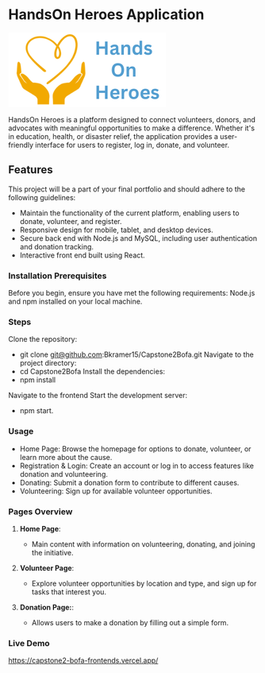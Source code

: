 # HandsOn Heroes Application

![Logo](./Frontend/Images/hohlogooGit.png)

HandsOn Heroes is a platform designed to connect volunteers, donors, and advocates with meaningful opportunities to make a difference. Whether it's in education, health, or disaster relief, the application provides a user-friendly interface for users to register, log in, donate, and volunteer.

## Features

This project will be a part of your final portfolio and should adhere to the following guidelines:

- Maintain the functionality of the current platform, enabling users to donate, volunteer, and register.
- Responsive design for mobile, tablet, and desktop devices.
- Secure back end with Node.js and MySQL, including user authentication and donation tracking.
- Interactive front end built using React.

### Installation Prerequisites

Before you begin, ensure you have met the following requirements: Node.js and npm installed on your local machine.

### Steps

Clone the repository:

- git clone git@github.com:Bkramer15/Capstone2Bofa.git
  Navigate to the project directory:
- cd Capstone2Bofa
  Install the dependencies:
- npm install

Navigate to the frontend
Start the development server:

- npm start.

### Usage

- Home Page: Browse the homepage for options to donate, volunteer, or learn more about the cause.
- Registration & Login: Create an account or log in to access features like donation and volunteering.
- Donating: Submit a donation form to contribute to different causes.
- Volunteering: Sign up for available volunteer opportunities.

### Pages Overview

1. **Home Page**:

   - Main content with information on volunteering, donating, and joining the initiative.

2. **Volunteer Page**:

   - Explore volunteer opportunities by location and type, and sign up for tasks that interest you.

3. **Donation Page:**:
   - Allows users to make a donation by filling out a simple form.

### Live Demo

https://capstone2-bofa-frontends.vercel.app/
